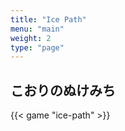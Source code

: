 ```yaml
---
title: "Ice Path"
menu: "main"
weight: 2
type: "page"
---
```


## こおりのぬけみち

{{< game "ice-path" >}}

